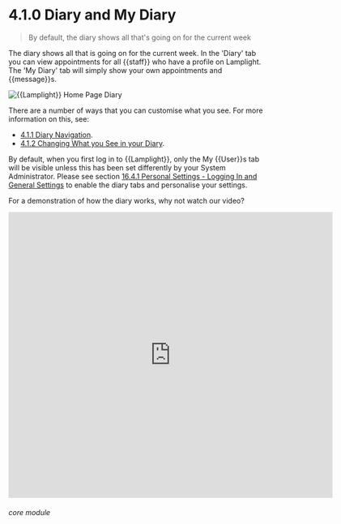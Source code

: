 # 4.1.0 Diary and My Diary

> By default, the diary shows all that's going on for the current week



The diary shows all that is going on for the current week. In the 'Diary' tab you can view appointments for all {{staff}} who have a profile on Lamplight. The 'My Diary' tab will simply show your own appointments and {{message}}s.

![{{Lamplight}} Home Page Diary](35a.png)

There are a number of ways that you can customise what you see. For more information on this, see:
- [4.1.1 Diary Navigation](help/index/p/4.1.1).
- [4.1.2 Changing What you See in your Diary](help/index/p/4.1.2).

By default, when you first log in to {{Lamplight}}, only the My {{User}}s tab will be visible unless this has been set differently by your System Administrator. Please see section [16.4.1 Personal Settings - Logging In and General Settings](/help/index/p/16.4.1) to enable the diary tabs and personalise your settings. 

For a demonstration of how the diary works, why not watch our video?

<iframe width="640" height="564" src="https://player.vimeo.com/video/281952413" frameborder="0" allowFullScreen mozallowfullscreen webkitAllowFullScreen></iframe>


###### core module

